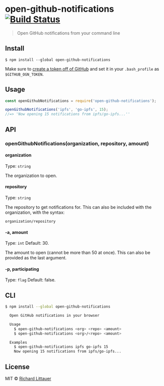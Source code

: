 # open-github-notifications [![Build Status](https://travis-ci.org/RichardLitt/open-github-notifications.svg?branch=master)](https://travis-ci.org/RichardLitt/open-github-notifications)

> Open GitHub notifications from your command line


## Install

```
$ npm install --global open-github-notifications
```

Make sure to [create a token off of GitHub](https://github.com/settings/tokens) and set it in your `.bash_profile` as `$GITHUB_OGN_TOKEN`.

## Usage

```js
const openGithubNotifications = require('open-github-notifications');

openGithubNotifications('ipfs', 'go-ipfs', 15);
//=> 'Now opening 15 notifications from ipfs/go-ipfs...''
```

## API

### openGithubNotifications(organization, repository, amount)

#### organization

Type: `string`

The organization to open.

#### repository

Type: `string`

The repository to get notifications for. This can also be included with the organization, with the syntax:

    organization/repository

#### -a, amount

Type: `int`
Default: 30.

The amount to open (cannot be more than 50 at once). This can also be provided as the last argument.

#### -p, participating

Type: `flag`
Default: false.

## CLI

```sh
$ npm install --global open-github-notifications
```

```sh
  Open GitHub notifications in your browser

  Usage
    $ open-github-notifications <org> <repo> <amount>
    $ open-github-notifications <org>/<repo> <amount>

  Examples
    $ open-github-notifications ipfs go-ipfs 15
    Now opening 15 notifications from ipfs/go-ipfs...
```


## License

MIT © [Richard Littauer](http://burntfen.com)
